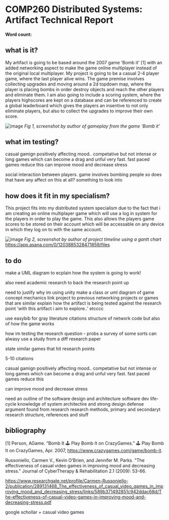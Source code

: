 # COMP260 Distributed Systems: Artifact Technical Report
#### Word count: 


## what is it?

My artifact is going to be based around the 2007 game 'Bomb it' [1] with an added networking aspect to make the game online multiplayer instead of the original local multiplayer. My project is going to be a casual 2-4 player game, where the last player alive wins. The game premise involves collecting upgrades and moving around a 2d topdown map, where the player is placing bombs in order destroy objects and reach the other players and eliminate them. I am also going to include a scoring system, where the players highscores are kept on a database and can be referenced to create a global leaderboard which gives the players an insentive to not only eliminate players, but also to collect the upgrades to improve their own score.

![image](https://media.github.falmouth.ac.uk/user/730/files/73b87175-1b5d-4640-ad4c-497f6c79f7d6)
*Fig 1, screenshot by author of gameplay from the game 'Bomb it'*

## what im testing?

casual gamign positively affecting mood.. competative but not intense or long games which can become a drag and unful very fast. fast paced games reduce this 
can improve mood and decrease stress
 


social interaction between players. game involves bombing people so does that have any affect on this at all? something to look into

## how does it fit in my specialism?

This project fits into my distributed system specialism due to the fact that i am creating an online multiplayer game which will use a log in system for the players in order to play the game. This also allows the players game scores to be stored on their account which will be accessable on any device in which they log on to with the same account.

![image](https://media.github.falmouth.ac.uk/user/730/files/76609670-1d78-410b-a438-7e764d526256)
*Fig 2, screenshot by author of project timeline using a gantt chart*
https://app.asana.com/0/1203885328471859/files


## to do 
make a UML diagram to ecplain how the system is going to work!

also need academic research to back the research point up
 
 
 need to justify why im using unity
 make a class or uml diagram of game concept mechanics
 link project to previous networking projects or games that are similar 
 explain how the artifact is being tested against the research point 
 'with this artifact i aim to explore..' etcccc
 
 use easybib for gray literature citations 
 structure of network code but also of how the game works
 
 how im testing the research question - probs a survey of some sorts
 can alwasy use a study from a diff research paper 
 
 state similar games that hit research points 
 
 5-10 citations 
 
casual gamign positively affecting mood.. competative but not intense or long games which can become a drag and unful very fast. fast paced games reduce this 

can improve mood and decrease stress
 
need an outline of the software design and architecture
software dev life-cycle
knowledge of system architectire and strong design 
defense argument found from research
research methods, primary and secondaryt research
structure, references and stuff





## bibliography

[1] Person, AGame. “Bomb It 🕹️ Play Bomb It on CrazyGames.” 🕹️ Play Bomb It on CrazyGames, Apr. 2007, https://www.crazygames.com/game/bomb-it. 



Russoniello, Carmen V., Kevin O’Brien, and Jennifer M. Parks. "The effectiveness of casual video games in improving mood and decreasing stress." Journal of CyberTherapy & Rehabilitation 2.1 (2009): 53-66.

https://www.researchgate.net/profile/Carmen-Russoniello-2/publication/289131468_The_effectiveness_of_casual_video_games_in_improving_mood_and_decreasing_stress/links/589b371492851c942ddac68d/The-effectiveness-of-casual-video-games-in-improving-mood-and-decreasing-stress.pdf


google schollar + casual video games
